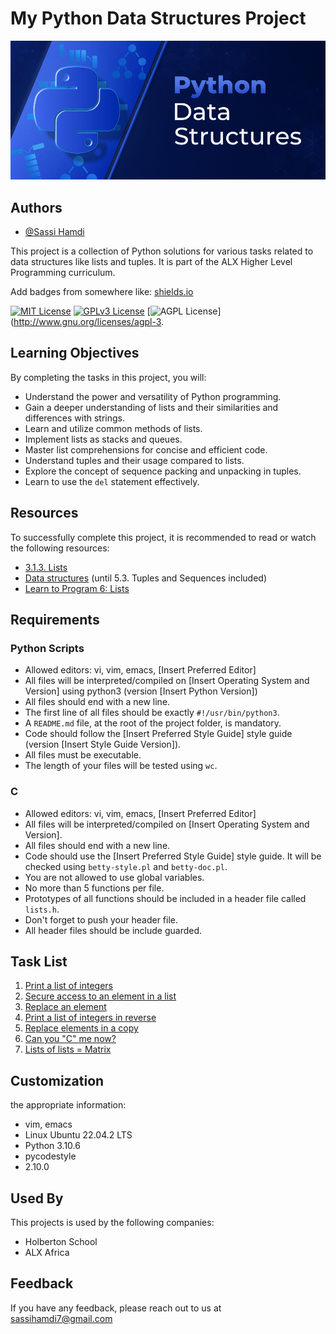 # My Python Data Structures Project
![Data Structures](pythondatastructuresmin.png)


## Authors
- [@Sassi Hamdi](https://twitter.com/sassi_hamdi_)

This project is a collection of Python solutions for various tasks related to data structures like lists and tuples. It is part of the ALX Higher Level Programming curriculum.


Add badges from somewhere like: [shields.io](https://shields.io/)

[![MIT License](https://img.shields.io/badge/License-MIT-green.svg)](https://choosealicense.com/licenses/mit/)
[![GPLv3 License](https://img.shields.io/badge/License-GPL%20v3-yellow.svg)](https://opensource.org/licenses/)
[![AGPL License](https://img.shields.io/badge/license-AGPL-blue.svg)](http://www.gnu.org/licenses/agpl-3.

## Learning Objectives

By completing the tasks in this project, you will:

- Understand the power and versatility of Python programming.
- Gain a deeper understanding of lists and their similarities and differences with strings.
- Learn and utilize common methods of lists.
- Implement lists as stacks and queues.
- Master list comprehensions for concise and efficient code.
- Understand tuples and their usage compared to lists.
- Explore the concept of sequence packing and unpacking in tuples.
- Learn to use the `del` statement effectively.

## Resources

To successfully complete this project, it is recommended to read or watch the following resources:

- [3.1.3. Lists](https://docs.python.org/3/tutorial/introduction.html#lists)
- [Data structures](https://docs.python.org/3/tutorial/datastructures.html) (until 5.3. Tuples and Sequences included)
- [Learn to Program 6: Lists](https://www.youtube.com/watch?v=A1HUzrvS-Pw)

## Requirements

### Python Scripts

- Allowed editors: vi, vim, emacs, [Insert Preferred Editor]
- All files will be interpreted/compiled on [Insert Operating System and Version] using python3 (version [Insert Python Version])
- All files should end with a new line.
- The first line of all files should be exactly `#!/usr/bin/python3`.
- A `README.md` file, at the root of the project folder, is mandatory.
- Code should follow the [Insert Preferred Style Guide] style guide (version [Insert Style Guide Version]).
- All files must be executable.
- The length of your files will be tested using `wc`.

### C

- Allowed editors: vi, vim, emacs, [Insert Preferred Editor]
- All files will be interpreted/compiled on [Insert Operating System and Version].
- All files should end with a new line.
- Code should use the [Insert Preferred Style Guide] style guide. It will be checked using `betty-style.pl` and `betty-doc.pl`.
- You are not allowed to use global variables.
- No more than 5 functions per file.
- Prototypes of all functions should be included in a header file called `lists.h`.
- Don't forget to push your header file.
- All header files should be include guarded.

## Task List

1. [Print a list of integers](#1-print-a-list-of-integers)
2. [Secure access to an element in a list](#2-secure-access-to-an-element-in-a-list)
3. [Replace an element](#3-replace-an-element)
4. [Print a list of integers in reverse](#4-print-a-list-of-integers-in-reverse)
5. [Replace elements in a copy](#5-replace-elements-in-a-copy)
6. [Can you "C" me now?](#6-can-you-c-me-now)
7. [Lists of lists = Matrix](#7-lists-of-lists-matrix)

## Customization

the appropriate information:

- vim, emacs
- Linux Ubuntu 22.04.2 LTS
- Python 3.10.6
- pycodestyle
- 2.10.0

## Used By

This projects is used by the following companies:

- Holberton School
- ALX Africa

## Feedback

If you have any feedback, please reach out to us at sassihamdi7@gmail.com

